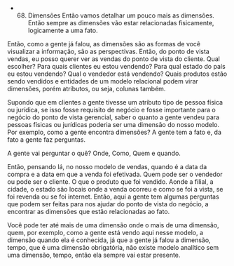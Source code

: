 - 68. Dimensões
Então vamos detalhar um pouco mais as dimensões. Então sempre as dimensões vão estar relacionadas fisicamente, logicamente a uma fato.

Então, como a gente já falou, as dimensões são as formas de você visualizar a informação, são as perspectivas. Então, do ponto de vista vendas, eu posso querer ver as vendas do ponto de vista do cliente.
Qual escolher? Para quais clientes eu estou vendendo? Para qual estado do país eu estou vendendo? Qual o vendedor está vendendo? Quais produtos estão sendo vendidos e entidades de um modelo relacional podem virar dimensões, porém atributos, ou seja, colunas também.

Supondo que em clientes a gente tivesse um atributo tipo de pessoa física ou jurídica, se isso fosse requisito de negócio e fosse importante para o negócio do ponto de vista gerencial, saber o quanto a gente vendeu para pessoas físicas ou jurídicas poderia ser uma dimensão do nosso modelo.
Por exemplo, como a gente encontra dimensões? A gente tem a fato e,  da fato a gente faz perguntas.

A gente vai perguntar o quê? Onde, Como, Quem e quando.

Então, pensando lá, no nosso modelo de vendas, quando é a data da compra e a data em que a venda foi efetivada. Quem pode ser o vendedor ou pode ser o cliente. O que o produto que foi vendido. Aonde a filial, a cidade, o estado são locais onde a venda ocorreu e como se foi a vista, se foi revenda ou se foi internet. Então, aqui a gente tem algumas perguntas que podem ser feitas para nos ajudar do ponto de vista do negócio, a encontrar as dimensões que estão relacionadas ao fato.

Você pode ter até mais de uma dimensão onde o mais de uma dimensão, quem, por exemplo, como a gente está vendo aqui nesse modelo, a dimensão quando ela é conhecida, já que a gente já falou a dimensão, tempo, que é uma dimensão obrigatória, não existe modelo analítico sem uma dimensão, tempo, então ela sempre vai estar presente.